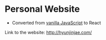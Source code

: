 # Personal Website

- Converted from [vanilla JavaScript](https://github.com/hyunjineeey/Personal-Website-Vanilla-JS) to React

Link to the website: http://hyunjinjae.com/

